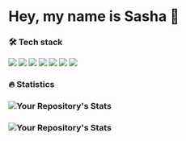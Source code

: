 # Hey, my name is Sasha 👋

### 🛠 Tech stack

<img src="https://img.icons8.com/nolan/64/html.png"/> <img src="https://img.icons8.com/nolan/64/css-filetype.png"/> <img src="https://img.icons8.com/color/64/000000/javascript--v1.png"/> <img src="https://img.icons8.com/color/64/000000/typescript.png"/> <img src="https://img.icons8.com/color/64/000000/react-native.png"/> <img src="https://img.icons8.com/color/64/000000/redux.png"/> <img src="https://img.icons8.com/color/64/000000/webpack.png"/>

### 🔥 Statistics
 ### ![Your Repository's Stats](https://github-readme-stats.vercel.app/api/top-langs/?username=SashaLisitsyn&theme=blue-green)
 ### ![Your Repository's Stats](https://github-readme-stats.vercel.app/api?username=SashaLisitsyn&show_icons=true)
